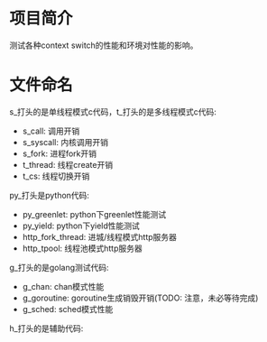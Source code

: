 # 项目简介

测试各种context switch的性能和环境对性能的影响。

# 文件命名

s\_打头的是单线程模式c代码，t\_打头的是多线程模式c代码:

* s_call: 调用开销
* s_syscall: 内核调用开销
* s_fork: 进程fork开销
* t_thread: 线程create开销
* t_cs: 线程切换开销

py\_打头是python代码:

* py_greenlet: python下greenlet性能测试
* py_yield: python下yield性能测试
* http\_fork\_thread: 进城/线程模式http服务器
* http\_tpool: 线程池模式http服务器

g\_打头的是golang测试代码:

* g_chan: chan模式性能
* g_goroutine: goroutine生成销毁开销(TODO: 注意，未必等待完成)
* g_sched: sched模式性能

h\_打头的是辅助代码:
